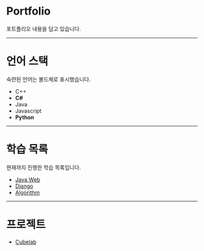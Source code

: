 # Portfolio
 포트폴리오 내용을 담고 있습니다.

---

# 언어 스택
숙련된 언어는 볼드체로 표시했습니다.
* C++
* **C#**
* Java
* Javascript
* **Python**


---

# 학습 목록
현재까지 진행한 학습 목록입니다.
* [Java Web](https://github.com/ChoiHeon/java_web_study)
* [Django](https://github.com/ChoiHeon/django_study)
* [Algorithm](https://github.com/ChoiHeon/algorithm)

---

# 프로젝트
* [Cubelab](https://github.com/ChoiHeon/cubelab)
